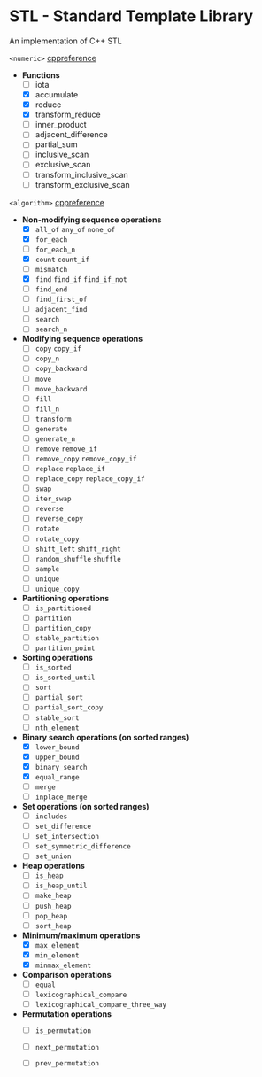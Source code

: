 # STL - Standard Template Library
An implementation of C++ STL

`<numeric>` [cppreference](https://en.cppreference.com/w/cpp/header/numeric)

- **Functions**
	- [ ] iota
	- [x] accumulate
	- [x] reduce
	- [x] transform_reduce
	- [ ] inner_product
	- [ ] adjacent_difference
	- [ ] partial_sum
	- [ ] inclusive_scan
	- [ ] exclusive_scan
	- [ ] transform_inclusive_scan
	- [ ] transform_exclusive_scan

`<algorithm>` [cppreference](https://en.cppreference.com/w/cpp/header/algorithm)

- **Non-modifying sequence operations**
	- [x] `all_of` `any_of` `none_of`
	- [x] `for_each`
	- [ ] `for_each_n`
	- [x] `count` `count_if`
	- [ ] `mismatch`
	- [x] `find` `find_if` `find_if_not`
	- [ ] `find_end`
	- [ ] `find_first_of`
	- [ ] `adjacent_find`
	- [ ] `search`
	- [ ] `search_n`
- **Modifying sequence operations**
    - [ ] `copy` `copy_if`
	- [ ] `copy_n`
	- [ ] `copy_backward`
	- [ ] `move`
	- [ ] `move_backward`
	- [ ] `fill`
	- [ ] `fill_n`
	- [ ] `transform`
	- [ ] `generate`
	- [ ] `generate_n`
	- [ ] `remove` `remove_if`
	- [ ] `remove_copy` `remove_copy_if`
	- [ ] `replace` `replace_if`
	- [ ] `replace_copy` `replace_copy_if`
	- [ ] `swap`
	- [ ] `iter_swap`
	- [ ] `reverse`
	- [ ] `reverse_copy`
	- [ ] `rotate`
	- [ ] `rotate_copy`
	- [ ] `shift_left` `shift_right`
	- [ ] `random_shuffle` `shuffle`
	- [ ] `sample`
	- [ ] `unique`
	- [ ] `unique_copy`
- **Partitioning operations**
	- [ ] `is_partitioned`
	- [ ] `partition`
	- [ ] `partition_copy`
	- [ ] `stable_partition`
	- [ ] `partition_point`
- **Sorting operations**
	- [ ] `is_sorted`
	- [ ] `is_sorted_until`
	- [ ] `sort`
	- [ ] `partial_sort`
	- [ ] `partial_sort_copy`
	- [ ] `stable_sort`
	- [ ] `nth_element`
- **Binary search operations (on sorted ranges)**
	- [x] `lower_bound`
	- [x] `upper_bound`
	- [x] `binary_search`
	- [x] `equal_range`
	- [ ] `merge`
	- [ ] `inplace_merge`
- **Set operations (on sorted ranges)**
	- [ ] `includes`
	- [ ] `set_difference`
	- [ ] `set_intersection`
	- [ ] `set_symmetric_difference`
	- [ ] `set_union`
- **Heap operations**
	- [ ] `is_heap`
	- [ ] `is_heap_until`
	- [ ] `make_heap`
	- [ ] `push_heap`
	- [ ] `pop_heap`
	- [ ] `sort_heap`
- **Minimum/maximum operations**
	- [x] `max_element`
	- [x] `min_element`
	- [x] `minmax_element`
- **Comparison operations**
	- [ ] `equal`
	- [ ] `lexicographical_compare`
	- [ ] `lexicographical_compare_three_way`
- **Permutation operations**
	- [ ] `is_permutation`
	- [ ] `next_permutation`
	- [ ] `prev_permutation`

